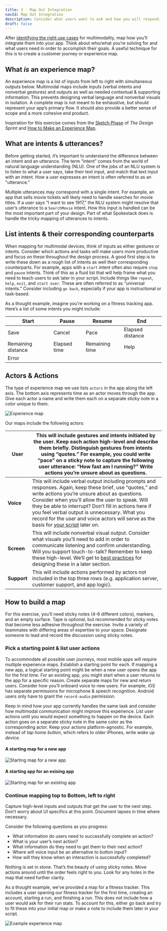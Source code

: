 ```yaml
---
title: 3 - Map Out Integration
navId: Map Out Integration
description: Consider what users want to ask and how you will respond.
draft: false
---
```


After [identifying the right use cases](find-the-right-use-case) for multimodality, map how you’ll integrate them into your app. Think about who/what you’re solving for and what users need in order to accomplish their goals. A useful technique for this is to create a customer journey or experience map.

## What _is_ an experience map?

An experience map is a list of inputs from left to right with simultaneous outputs below. Multimodal maps include inputs (verbal intents and nonverbal gestures) and outputs as well as needed contextual & supporting information. This prevents designing verbal language and nonverbal visuals in isolation. A complete map is not meant to be exhaustive, but should represent your app’s primary flow. It should also provide a better sense of scope and a more cohesive end product.

Inspiration for this exercise comes from the [Sketch Phase](https://www.thesprintbook.com/how) of _The Design Sprint_ and [How to Make an Experience Map](https://blog.carbonfive.com/2017/08/03/experience-mapping-2/).

## What are intents & utterances?

Before getting started, it’s important to understand the difference between an intent and an utterance. The term “intent” comes from the world of natural language understanding (NLU). One of the jobs of an NLU system is to listen to what a user says, take their text input, and match that text input with an intent. How a user expresses an intent is often referred to as an "utterance.”

Multiple utterances may correspond with a single intent. For example, an app that sells movie tickets will likely need to handle searches for movie titles. If a user says “I want to see 1917,” the NLU system might resolve that user’s utterance to a `SearchMovie` intent. How this input is handled can be the most important part of your design. Part of what Spokestack does is handle the tricky mapping of utterances to intents.

## List intents & their corresponding counterparts

When mapping for multimodal devices, think of inputs as either gestures or intents. Consider which actions and tasks will make users more productive and focus on these throughout the design process. A good first step is to write these down as a rough list of intents as well their corresponding counterparts. For example, apps with a `start` intent often also require `stop` and `pause` intents. Think of this as a fluid list that will help frame what you need to teach users to ask later in your script. Include things like `repeat`, `help`, `exit`, and `start over`. These are often referred to as “universal intents.” Consider including `go back`, especially if your app is instructional or task-based.

As a thought example, imagine you’re working on a fitness tracking app. Here’s a list of some intents you might include:

| Start              | Pause        | Resume         | End              |
| ------------------ | ------------ | -------------- | ---------------- |
| Save               | Cancel       | Pace           | Elapsed distance |
| Remaining distance | Elapsed time | Remaining time | Help             |
| Error              |              |                |                  |

## Actors & Actions

The type of experience map we use lists `actors` in the app along the left axis. The bottom axis represents time as an actor moves through the app. Give each actor a name and write them each on a separate sticky note in a color unique to them.

![Experience map](./images/map.png)

Our maps include the following actors:

| **User**    | This will include gestures and intents initiated by the user. Keep each action high-level and describe them briefly. Distinguish gestures from intents using “quotes.” For example, you could write “pace” on a sticky note to capture the following user utterance: “How fast am I running?” Write actions you’re unsure about as questions.                                                                                                 |
| ----------- | --------------------------------------------------------------------------------------------------------------------------------------------------------------------------------------------------------------------------------------------------------------------------------------------------------------------------------------------------------------------------------------------------------------------------------------------- |
| **Voice**   | This will include verbal output including prompts and responses. Again, keep these brief, use “quotes,” and write actions you’re unsure about as questions. Consider when you’ll allow the user to speak. Will they be able to interrupt? Don’t fill in actions here if you feel verbal output is unnecessary. What you record for the user and voice actors will serve as the basis for [your script](script-storyboard-responses) later on. |
| **Screen**  | This will include nonverbal visual output. Consider what visuals you’ll need to add in order to communicate listening and confirm understanding. Will you support touch-to-talk? Remember to keep these high-level. We’ll get to [best practices](tips-for-designing-visual-output) for designing these in a later section.                                                                                                                   |
| **Support** | This will include actions performed by actors not included in the top three rows (e.g. application server, customer support, and app logic).                                                                                                                                                                                                                                                                                                  |

## How to build a map

For this exercise, you’ll need sticky notes (4-6 different colors), markers, and an empty surface. Tape is optional, but recommended for sticky notes that become less adhesive throughout the exercise. Invite a variety of teammates with differing areas of expertise to your space. Designate someone to lead and record the discussion using sticky notes.

### Pick a starting point & list user actions

To accommodate all possible user journeys, most mobile apps will require multiple experience maps. Establish a starting point for each. If mapping a new app, a logical starting point might be when a new user opens the app for the first time. For an existing app, you might start when a user returns to the app for a specific reason. Create separate maps for new and return users. Consider how you’ll onboard voice to new users. For example, iOS has separate permissions for microphone & speech recognition. Android users only have to grant the `record-audio` permission.

Keep in mind how your app currently handles the same task and consider how multimodal communication might improve this experience. List user actions until you would expect something to happen on the device. Each action goes on a separate sticky note in the same color as the corresponding actor. Keep your actions platform-agnostic. For example, instead of _tap home button_, which refers to older iPhones, write _wake up device_.

#### A starting map for a new app

![Starting map for a new app](./images/map_new_app.png)

#### A starting app for an exising app

![Starting map for an existing app](./images/map_existing_app.png)

### Continue mapping top to Bottom, left to right

Capture high-level inputs and outputs that get the user to the next step. Don’t worry about UI specifics at this point. Document lapses in time where necessary.

Consider the following questions as you progress:

- What information do users need to successfully complete an action?
- What is your user’s next action?
- What information do they need to get them to their next action?
- Where will voice input be an alternative to button input?
- How will they know when an interaction is successfully completed?

Nothing is set in stone. That’s the beauty of using sticky notes. Move actions around until the order feels right to you. Look for any holes in the map that need further clarity.

As a thought example, we’ve provided a map for a fitness tracker. This includes a user opening our fitness tracker for the first time, creating an account, starting a run, and finishing a run. This does not include how a user would ask for their run stats. To account for this, either go back and try to fit these into your initial map or make a note to include them later in your script.

![Example experience map](./images/example_map.png)
